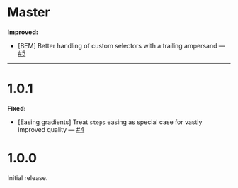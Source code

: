 # Master

**Improved:**

- [BEM] Better handling of custom selectors with a trailing ampersand — [#5](https://github.com/Feuerfuchs/sass-ignis/issues/5)

---

# 1.0.1

**Fixed:**

- [Easing gradients] Treat `steps` easing as special case for vastly improved quality — [#4](https://github.com/Feuerfuchs/sass-ignis/issues/4)

# 1.0.0

Initial release.
